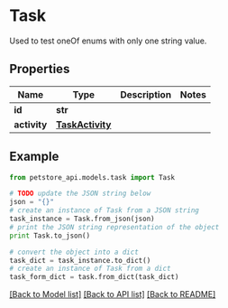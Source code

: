 # Task

Used to test oneOf enums with only one string value.

## Properties

Name | Type | Description | Notes
------------ | ------------- | ------------- | -------------
**id** | **str** |  | 
**activity** | [**TaskActivity**](TaskActivity.md) |  | 

## Example

```python
from petstore_api.models.task import Task

# TODO update the JSON string below
json = "{}"
# create an instance of Task from a JSON string
task_instance = Task.from_json(json)
# print the JSON string representation of the object
print Task.to_json()

# convert the object into a dict
task_dict = task_instance.to_dict()
# create an instance of Task from a dict
task_form_dict = task.from_dict(task_dict)
```
[[Back to Model list]](../README.md#documentation-for-models) [[Back to API list]](../README.md#documentation-for-api-endpoints) [[Back to README]](../README.md)


